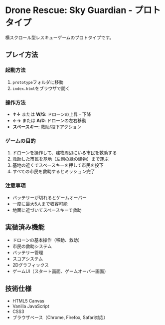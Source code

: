 # Drone Rescue: Sky Guardian - プロトタイプ

横スクロール型レスキューゲームのプロトタイプです。

## プレイ方法

### 起動方法
1. `prototype`フォルダに移動
2. `index.html`をブラウザで開く

### 操作方法
- **↑↓** または **W/S**: ドローンの上昇・下降
- **←→** または **A/D**: ドローンの左右移動
- **スペースキー**: 救助/投下アクション

### ゲームの目的
1. ドローンを操作して、建物周辺にいる市民を救助する
2. 救助した市民を基地（左側の緑の建物）まで運ぶ
3. 基地の近くでスペースキーを押して市民を投下
4. すべての市民を救助するとミッション完了

### 注意事項
- バッテリーが切れるとゲームオーバー
- 一度に最大5人まで収容可能
- 地面に近づいてスペースキーで救助

## 実装済み機能
- ドローンの基本操作（移動、救助）
- 市民の救助システム
- バッテリー管理
- スコアシステム
- 2Dグラフィックス
- ゲームUI（スタート画面、ゲームオーバー画面）

## 技術仕様
- HTML5 Canvas
- Vanilla JavaScript
- CSS3
- ブラウザベース（Chrome, Firefox, Safari対応）